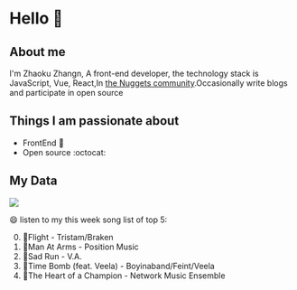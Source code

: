 # Hello 👋

## About me

I'm Zhaoku Zhangn, A front-end developer, the technology stack is JavaScript, Vue, React,In [the Nuggets community](https://juejin.cn/user/2999123452110574).Occasionally write blogs and participate in open source 

## Things I am passionate about

- FrontEnd :robot:
- Open source :octocat:

## My Data
<img src="https://github-readme-stats.vercel.app/api/top-langs/?username=Husky-Yellow" />

😄 listen to my this week song list of top 5:

0. 🌈Flight - Tristam/Braken
1. 🌈Man At Arms - Position Music
2. 🌈Sad Run - V.A.
3. 🌈Time Bomb (feat. Veela) - Boyinaband/Feint/Veela
4. 🌈The Heart of a Champion - Network Music Ensemble

